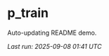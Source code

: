 # p_train

Auto-updating README demo.

<!--START_SECTION:status-->
_Last run: 2025-09-08 01:41 UTC_
<!--END_SECTION:status-->















































































































































































































































































































































































































































